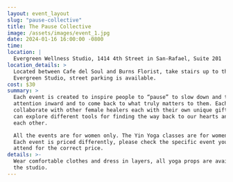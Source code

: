 ```yaml
---
layout: event_layout
slug: "pause-collective"
title: The Pause Collective
image: /assets/images/event_1.jpg
date: 2024-01-16 16:00:00 -0800
time:
location: |
  Evergreen Wellness Studio, 1414 4th Street in San-Rafael, Suite 201 
location_details: >
  Located between Cafe del Soul and Burns Florist, take stairs up to the
  Evergreen Studio, street parking is available.
cost: $30
summary: >
  Each event is created to inspire people to “pause” to slow down and turn their
  attention inward and to come back to what truly matters to them. Each month I
  collaborate with other female healers each with their own unique gift so we
  can explore different tools for finding the way back to our hearts and back to
  each other.

  All the events are for women only. The Yin Yoga classes are for women and men.
  Each event is priced differently, please check the specific event you like to
  attend for the correct price.
details: >-
  Wear comfortable clothes and dress in layers, all yoga props are available at
  the studio.
---
```

